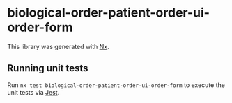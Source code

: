 # biological-order-patient-order-ui-order-form

This library was generated with [Nx](https://nx.dev).

## Running unit tests

Run `nx test biological-order-patient-order-ui-order-form` to execute the unit tests via [Jest](https://jestjs.io).
